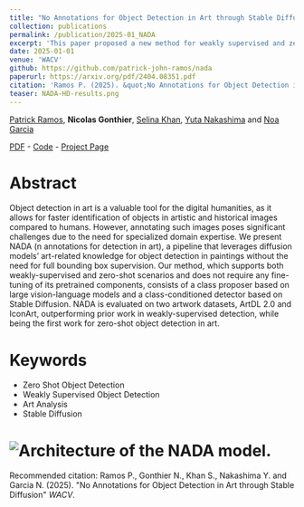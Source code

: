 ```yaml
---
title: "No Annotations for Object Detection in Art through Stable Diffusion"
collection: publications
permalink: /publication/2025-01_NADA
excerpt: 'This paper proposed a new method for weakly supervised and zero shot object detection in artworks. It leverages a large vision language model and we propose a class-conditioned detector based on Stable Diffusion for object localization.'
date: 2025-01-01
venue: 'WACV'
github: https://github.com/patrick-john-ramos/nada
paperurl: https://arxiv.org/pdf/2404.08351.pdf
citation: 'Ramos P. (2025). &quot;No Annotations for Object Detection in Art through Stable Diffusion&quot; <i>WACV</i>.'
teaser: NADA-HD-results.png
---
```


[Patrick Ramos](https://www.is.ids.osaka-u.ac.jp/en/authors/patrick-john-ramos/), **Nicolas Gonthier**, [Selina Khan](https://scholar.google.com/citations?user=MAoZ-5QAAAAJ&hl=en), [Yuta Nakashima](https://www.n-yuta.jp/)  and [Noa Garcia](https://www.noagarciad.com/)

[PDF](https://arxiv.org/pdf/2404.08351.pdf) - [Code](https://github.com/patrick-john-ramos/nada) - [Project Page](https://patrick-john-ramos.github.io/nada/) 

Abstract
======
Object detection in art is a valuable tool for the digital humanities, as it allows for faster identification of objects in artistic and historical images compared to humans. However, annotating such images poses significant challenges due to the need for specialized domain expertise. We present NADA (n annotations for detection in art), a pipeline that leverages diffusion models’ art-related knowledge for object detection in paintings without the need for full bounding box supervision. Our method, which supports both weakly-supervised and zero-shot scenarios and does not require any fine-tuning of its pretrained components, consists of a class proposer based on large vision-language models and a class-conditioned detector based on Stable Diffusion. NADA is evaluated on two artwork datasets, ArtDL 2.0 and IconArt, outperforming prior work in weakly-supervised detection, while being the first work for zero-shot object detection in art.

Keywords
======
* Zero Shot Object Detection
* Weakly Supervised Object Detection
* Art Analysis
* Stable Diffusion

# ![Architecture of the NADA model.](https://ngonthier.github.io/images/NADA-HD-model.png)

Recommended citation: Ramos P., Gonthier N., Khan S.,  Nakashima Y. and Garcia N. (2025). "No Annotations for Object Detection in Art through Stable Diffusion" <i>WACV</i>.
